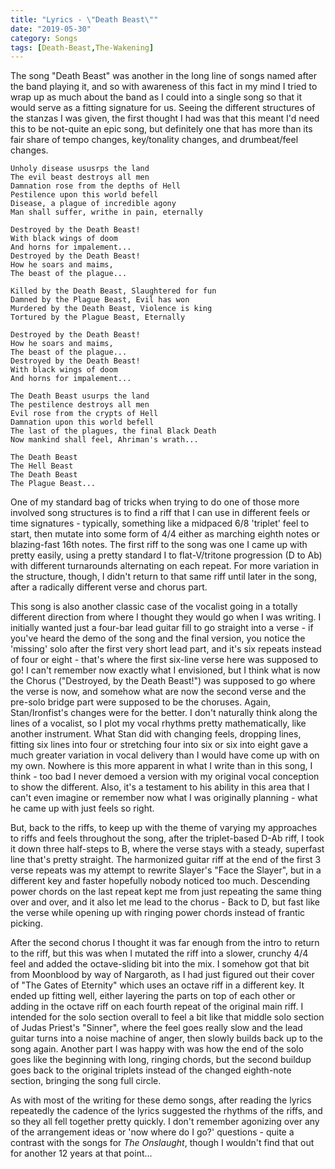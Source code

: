 ```yaml
---
title: "Lyrics - \"Death Beast\""
date: "2019-05-30"
category: Songs
tags: [Death-Beast,The-Wakening]
---
```


The song "Death Beast" was another in the long line of songs named after the band playing it, and so with awareness of this fact in my mind I tried to wrap up as much about the band as I could into a single song so that it would serve as a fitting signature for us. Seeing the different structures of the stanzas I was given, the first thought I had was that this meant I'd need this to be not-quite an epic song, but definitely one that has more than its fair share of tempo changes, key/tonality changes, and drumbeat/feel changes. 

```
Unholy disease ususrps the land
The evil beast destroys all men
Damnation rose from the depths of Hell
Pestilence upon this world befell
Disease, a plague of incredible agony
Man shall suffer, writhe in pain, eternally

Destroyed by the Death Beast!
With black wings of doom
And horns for impalement...
Destroyed by the Death Beast!
How he soars and maims,
The beast of the plague...

Killed by the Death Beast, Slaughtered for fun
Damned by the Plague Beast, Evil has won
Murdered by the Death Beast, Violence is king
Tortured by the Plague Beast, Eternally

Destroyed by the Death Beast!
How he soars and maims,
The beast of the plague...
Destroyed by the Death Beast!
With black wings of doom
And horns for impalement...

The Death Beast usurps the land
The pestilence destroys all men
Evil rose from the crypts of Hell
Damnation upon this world befell
The last of the plagues, the final Black Death
Now mankind shall feel, Ahriman's wrath...

The Death Beast
The Hell Beast
The Death Beast
The Plague Beast...
```

One of my standard bag of tricks when trying to do one of those more involved song structures is to find a riff that I can use in different feels or time signatures - typically, something like a midpaced 6/8 'triplet' feel to start, then mutate into some form of 4/4 either as marching eighth notes or blazing-fast 16th notes. The first riff to the song was one I came up with pretty easily, using a pretty standard I to flat-V/tritone progression (D to Ab) with different turnarounds alternating on each repeat. For more variation in the structure, though, I didn't return to that same riff until later in the song, after a radically different verse and chorus part. 

This song is also another classic case of the vocalist going in a totally different direction from where I thought they would go when I was writing. I initially wanted just a four-bar lead guitar fill to go straight into a verse - if you've heard the demo of the song and the final version, you notice the 'missing' solo after the first very short lead part, and it's six repeats instead of four or eight - that's where the first six-line verse here was supposed to go! I can't remember now exactly what I envisioned, but I think what is now the Chorus ("Destroyed, by the Death Beast!") was supposed to go where the verse is now, and somehow what are now the second verse and the pre-solo bridge part were supposed to be the choruses. Again, Stan/Ironfist's changes were for the better. I don't naturally think along the lines of a vocalist, so I plot my vocal rhythms pretty mathematically, like another instrument. What Stan did with changing feels, dropping lines, fitting six lines into four or stretching four into six or six into eight gave a much greater variation in vocal delivery than I would have come up with on my own. Nowhere is this more apparent in what I write than in this song, I think - too bad I never demoed a version with my original vocal conception to show the different. Also, it's a testament to his ability in this area that I can't even imagine or remember now what I was originally planning - what he came up with just feels so right.

But, back to the riffs, to keep up with the theme of varying my approaches to riffs and feels throughout the song, after the triplet-based D-Ab riff, I took it down three half-steps to B, where the verse stays with a steady, superfast line that's pretty straight. The harmonized guitar riff at the end of the first 3 verse repeats was my attempt to rewrite Slayer's "Face the Slayer", but in a different key and faster hopefully nobody noticed too much. Descending power chords on the last repeat kept me from just repeating the same thing over and over, and it also let me lead to the chorus - Back to D, but fast like the verse while opening up with ringing power chords instead of frantic picking.

After the second chorus I thought it was far enough from the intro to return to the riff, but this was when I mutated the riff into a slower, crunchy 4/4 feel and added the octave-sliding bit into the mix. I somehow got that bit from Moonblood by way of Nargaroth, as I had just figured out their cover of "The Gates of Eternity" which uses an octave riff in a different key. It ended up fitting well, either layering the parts on top of each other or adding in the octave riff on each fourth repeat of the original main riff. I intended for the solo section overall to feel a bit like that middle solo section of Judas Priest's "Sinner", where the feel goes really slow and the lead guitar turns into a noise machine of anger, then slowly builds back up to the song again. Another part I was happy with was how the end of the solo goes like the beginning with long, ringing chords, but the second buildup goes back to the original triplets instead of the changed eighth-note section, bringing the song full circle.

As with most of the writing for these demo songs, after reading the lyrics repeatedly the cadence of the lyrics suggested the rhythms of the riffs, and so they all fell together pretty quickly.  I don't remember agonizing over any of the arrangement ideas or 'now where do I go?' questions - quite a contrast with the songs for *The Onslaught*, though I wouldn't find that out for another 12 years at that point...
